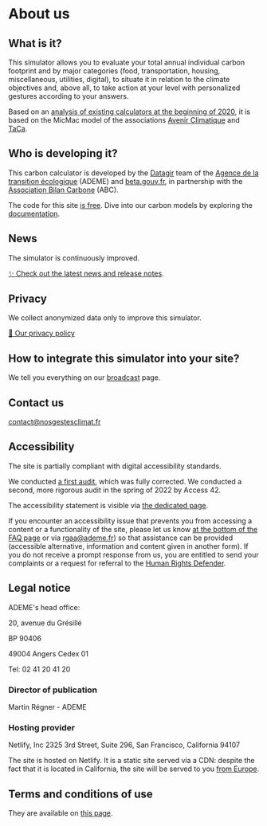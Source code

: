 # About us

## What is it?

This simulator allows you to evaluate your total annual individual carbon footprint and by major categories (food, transportation, housing, miscellaneous, utilities, digital), to situate it in relation to the climate objectives and, above all, to take action at your level with personalized gestures according to your answers.

Based on an [analysis of existing calculators at the beginning of 2020](https://abc-transitionbascarbone.fr/wp-content/uploads/2022/03/analyse-des-calculateurs-dempreinte-carbone-individuelle-a-lorigine-de-nos-gestes-climat-vf-.pdf), it is based on the MicMac model of the associations [Avenir Climatique](https://avenirclimatique.org/les-outils/) and [TaCa](https://www.taca.asso.fr/).

## Who is developing it?

This carbon calculator is developed by the [Datagir](https://datagir.ademe.fr/) team of the [Agence de la transition écologique](https://www.ademe.fr/) (ADEME) and [beta.gouv.fr](https://beta.gouv.fr/), in partnership with the [Association Bilan Carbone](https://www.associationbilancarbone.fr/) (ABC).

The code for this site [is free](https://github.com/betagouv/ecolab-data). Dive into our carbon models by exploring the [documentation](/documentation).

## News

The simulator is continuously improved.

[✨️ Check out the latest news and release notes](/news).

## Privacy

We collect anonymized data only to improve this simulator.

[🍪 Our privacy policy](/privacy)

## How to integrate this simulator into your site?

We tell you everything on our [broadcast](/broadcast) page.

## Contact us

contact@nosgestesclimat.fr

## Accessibility

The site is partially compliant with digital accessibility standards.

We conducted [a first audit](https://github.com/datagir/nosgestesclimat-site/issues/350), which was fully corrected. We conducted a second, more rigorous audit in the spring of 2022 by Access 42.

The accessibility statement is visible via [the dedicated page](/accessibility).

If you encounter an accessibility issue that prevents you from accessing a content or a functionality of the site, please let us know [at the bottom of the FAQ page](/contribute) or via [rgaa@ademe.fr](mailto:rgaa@ademe.fr)) so that assistance can be provided (accessible alternative, information and content given in another form). If you do not receive a prompt response from us, you are entitled to send your complaints or a request for referral to the [Human Rights Defender](https://www.defenseurdesdroits.fr).

## Legal notice

ADEME's head office:

20, avenue du Grésillé

BP 90406

49004 Angers Cedex 01

Tel: 02 41 20 41 20

### Director of publication

Martin Régner - ADEME

### Hosting provider

Netlify, Inc
2325 3rd Street, Suite 296,
San Francisco, California 94107

The site is hosted on Netlify. It is a static site served via a CDN: despite the fact that it is located in California, the site will be served to you [from Europe](https://answers.netlify.com/t/is-there-a-list-of-where-netlifys-cdn-pops-are-located/855/2).

## Terms and conditions of use

They are available on [this page](/cgu).
